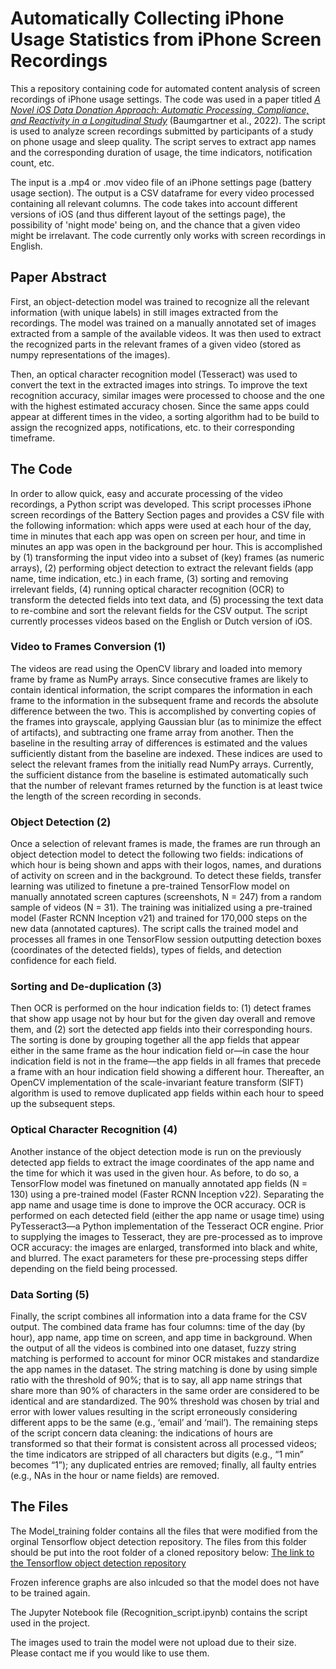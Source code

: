 # Automatically Collecting iPhone Usage Statistics from iPhone Screen Recordings

This a repository containing code for automated content analysis of screen recordings of iPhone usage settings. The code was used in a paper titled *[A Novel iOS Data Donation Approach: Automatic Processing, Compliance, and Reactivity in a Longitudinal Study](https://doi.org/10.1177/08944393211071068)* (Baumgartner et al., 2022). The script is used to analyze screen recordings submitted by participants of a study on phone usage and sleep quality. The script serves to extract app names and the corresponding duration of usage, the time indicators, notification count, etc.

The input is a .mp4 or .mov video file of an iPhone settings page (battery usage section). The output is a CSV dataframe for every video processed containing all relevant columns. The code takes into account different versions of iOS (and thus different layout of the settings page), the possibility of 'night mode' being on, and the chance that a given video might be irrelavant. The code currently only works with screen recordings in English. 

## Paper Abstract

First, an object-detection model was trained to recognize all the relevant information (with unique labels) in still images extracted from the recordings. The model was trained on a manually annotated set of images extracted from a sample of the available videos. It was then used to extract the recognized parts in the relevant frames of a given video (stored as numpy representations of the images).

Then, an optical character recognition model (Tesseract) was used to convert the text in the extracted images into strings. To improve the text recognition accuracy, similar images were processed to choose and the one with the highest estimated accuracy chosen. Since the same apps could appear at different times in the video, a sorting algorithm had to be build to assign the recognized apps, notifications, etc. to their corresponding timeframe.

## The Code

In order to allow quick, easy and accurate processing of the video recordings, a Python script was developed. This script processes iPhone screen recordings of the Battery Section pages and provides a CSV file with the following information: which apps were used at each hour of the day, time in minutes that each app was open on screen per hour, and time in minutes an app was open in the background per hour. This is accomplished by (1) transforming the input video into a subset of (key) frames (as numeric arrays), (2) performing object detection to extract the relevant fields (app name, time indication, etc.) in each frame, (3) sorting and removing irrelevant fields, (4) running optical character recognition (OCR) to transform the detected fields into text data, and (5) processing the text data to re-combine and sort the relevant fields for the CSV output. The script currently processes videos based on the English or Dutch version of iOS.

### Video to Frames Conversion (1)
The videos are read using the OpenCV library and loaded into memory frame by frame as NumPy arrays. Since consecutive frames are likely to contain identical information, the script compares the information in each frame to the information in the subsequent frame and records the absolute difference between the two. This is accomplished by converting copies of the frames into grayscale, applying Gaussian blur (as to minimize the effect of artifacts), and subtracting one frame array from another. Then the baseline in the resulting array of differences is estimated and the values sufficiently distant from the baseline are indexed. These indices are used to select the relevant frames from the initially read NumPy arrays. Currently, the sufficient distance from the baseline is estimated automatically such that the number of relevant frames returned by the function is at least twice the length of the screen recording in seconds.

### Object Detection (2)
Once a selection of relevant frames is made, the frames are run through an object detection model to detect the following two fields: indications of which hour is being shown and apps with their logos, names, and durations of activity on screen and in the background. To detect these fields, transfer learning was utilized to finetune a pre-trained TensorFlow model on manually annotated screen captures (screenshots, N = 247) from a random sample of videos (N = 31). The training was initialized using a pre-trained model (Faster RCNN Inception v21) and trained for 170,000 steps on the new data (annotated captures). The script calls the trained model and processes all frames in one TensorFlow session outputting detection boxes (coordinates of the detected fields), types of fields, and detection confidence for each field.

### Sorting and De-duplication (3)
Then OCR is performed on the hour indication fields to: (1) detect frames that show app usage not by hour but for the given day overall and remove them, and (2) sort the detected app fields into their corresponding hours. The sorting is done by grouping together all the app fields that appear either in the same frame as the hour indication field or—in case the hour indication field is not in the frame—the app fields in all frames that precede a frame with an hour indication field showing a different hour. Thereafter, an OpenCV implementation of the scale-invariant feature transform (SIFT) algorithm is used to remove duplicated app fields within each hour to speed up the subsequent steps.

### Optical Character Recognition (4)
Another instance of the object detection mode is run on the previously detected app fields to extract the image coordinates of the app name and the time for which it was used in the given hour. As before, to do so, a TensorFlow model was finetuned on manually annotated app fields (N = 130) using a pre-trained model (Faster RCNN Inception v22). Separating the app name and usage time is done to improve the OCR accuracy. OCR is performed on each detected field (either the app name or usage time) using PyTesseract3—a Python implementation of the Tesseract OCR engine. Prior to supplying the images to Tesseract, they are pre-processed as to improve OCR accuracy: the images are enlarged, transformed into black and white, and blurred. The exact parameters for these pre-processing steps differ depending on the field being processed.

### Data Sorting (5)
Finally, the script combines all information into a data frame for the CSV output. The combined data frame has four columns: time of the day (by hour), app name, app time on screen, and app time in background. When the output of all the videos is combined into one dataset, fuzzy string matching is performed to account for minor OCR mistakes and standardize the app names in the dataset. The string matching is done by using simple ratio with the threshold of 90%; that is to say, all app name strings that share more than 90% of characters in the same order are considered to be identical and are standardized. The 90% threshold was chosen by trial and error with lower values resulting in the script erroneously considering different apps to be the same (e.g., ‘email’ and ‘mail’). The remaining steps of the script concern data cleaning: the indications of hours are transformed so that their format is consistent across all processed videos; the time indicators are stripped of all characters but digits (e.g., “1 min” becomes “1”); any duplicated entries are removed; finally, all faulty entries (e.g., NAs in the hour or name fields) are removed.

## The Files

The Model_training folder contains all the files that were modified from the orginal Tensorflow object detection repository.
The files from this folder should be put into the root folder of a cloned repository below:
[The link to the Tensorflow object detection repository](https://github.com/tensorflow/models/tree/079d67d9a0b3407e8d074a200780f3835413ef99/research/object_detection)

Frozen inference graphs are also inlcuded so that the model does not have to be trained again. 

The Jupyter Notebook file (Recognition_script.ipynb) contains the script used in the project. 

The images used to train the model were not upload due to their size. Please contact me if you would like to use them. 


